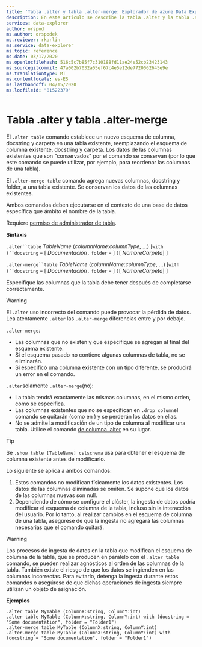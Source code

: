 ```yaml
---
title: 'Tabla .alter y tabla .alter-merge: Explorador de azure Data Explorer . Microsoft Docs'
description: En este artículo se describe la tabla .alter y la tabla .alter-merge en Azure Data Explorer.
services: data-explorer
author: orspod
ms.author: orspodek
ms.reviewer: rkarlin
ms.service: data-explorer
ms.topic: reference
ms.date: 03/17/2020
ms.openlocfilehash: 516c5c7b85f7c310188fd11ae24e52cb23423143
ms.sourcegitcommit: 47a002b7032a05ef67c4e5e12de7720062645e9e
ms.translationtype: MT
ms.contentlocale: es-ES
ms.lasthandoff: 04/15/2020
ms.locfileid: "81522379"
---
```

# <a name="alter-table-and-alter-merge-table"></a>Tabla .alter y tabla .alter-merge

El `.alter table` comando establece un nuevo esquema de columna, docstring y carpeta en una tabla existente, reemplazando el esquema de columna existente, docstring y carpeta. Los datos de las columnas existentes que son "conservados" por el comando se conservan (por lo que este comando se puede utilizar, por ejemplo, para reordenar las columnas de una tabla).

El `.alter-merge table` comando agrega nuevas columnas, docstring y folder, a una tabla existente.
Se conservan los datos de las columnas existentes.

Ambos comandos deben ejecutarse en el contexto de una base de datos específica que ámbito el nombre de la tabla.

Requiere [permiso de administrador de tabla](../management/access-control/role-based-authorization.md).

**Sintaxis**

`.alter``table` *TableName* (*columnName*:*columnType*, ...)  [`with` `(``docstring` `=` [ *Documentación*`,` `folder` `=` ] `)`[ *NombreCarpeta*] ]

`.alter-merge``table` *TableName* (*columnName*:*columnType*, ...)  [`with` `(``docstring` `=` [ *Documentación*`,` `folder` `=` ] `)`[ *NombreCarpeta*] ]

Especifique las columnas que la tabla debe tener después de completarse correctamente. 

> [!WARNING]
> El `.alter` uso incorrecto del comando puede provocar la pérdida de datos.
> Lea atentamente `.alter` las `.alter-merge` diferencias entre y por debajo.

`.alter-merge`:

 * Las columnas que no existen y que especifique se agregan al final del esquema existente.
 * Si el esquema pasado no contiene algunas columnas de tabla, no se eliminarán.
 * Si especificó una columna existente con un tipo diferente, se producirá un error en el comando.

`.alter`solamente `.alter-merge`(no):

 * La tabla tendrá exactamente las mismas columnas, en el mismo orden, como se especifica.
 * Las columnas existentes que no se especifican en `.drop column`el comando se quitarán (como en ) y se perderán los datos en ellas.
 * No se admite la modificación de un tipo de columna al modificar una tabla. Utilice el comando [de columna .alter](alter-column.md) en su lugar.

> [!TIP] 
> Se `.show table [TableName] cslschema` usa para obtener el esquema de columna existente antes de modificarlo. 

Lo siguiente se aplica a ambos comandos:

1. Estos comandos no modifican físicamente los datos existentes. Los datos de las columnas eliminadas se omiten. Se supone que los datos de las columnas nuevas son null.
1. Dependiendo de cómo se configure el clúster, la ingesta de datos podría modificar el esquema de columna de la tabla, incluso sin la interacción del usuario. Por lo tanto, al realizar cambios en el esquema de columna de una tabla, asegúrese de que la ingesta no agregará las columnas necesarias que el comando quitará.

> [!WARNING]
> Los procesos de ingesta de datos en la tabla que modifican el esquema de columna de la tabla, que se producen en paralelo con el `.alter table` comando, se pueden realizar agnósticos al orden de las columnas de la tabla. También existe el riesgo de que los datos se ingienden en las columnas incorrectas. Para evitarlo, detenga la ingesta durante estos comandos o asegúrese de que dichas operaciones de ingesta siempre utilizan un objeto de asignación.

**Ejemplos**

```
.alter table MyTable (ColumnX:string, ColumnY:int) 
.alter table MyTable (ColumnX:string, ColumnY:int) with (docstring = "Some documentation", folder = "Folder1")
.alter-merge table MyTable (ColumnX:string, ColumnY:int) 
.alter-merge table MyTable (ColumnX:string, ColumnY:int) with (docstring = "Some documentation", folder = "Folder1")
```